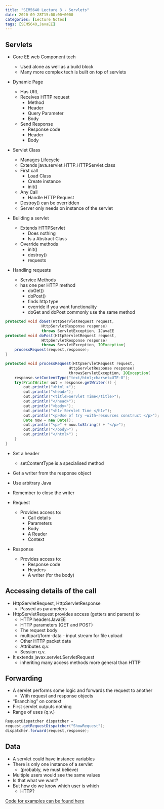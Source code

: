 ```yaml
---
title: "SEM5640 Lecture 3 - Servlets"
date: 2020-09-28T15:00:00+0000
categories: [Lecture Notes]
tags: [SEM5640,JavaEE]
---
```

## Servlets

* Core EE web Component tech
  * Used alone as well as a build block
  * Many more complex tech is built on top of servlets

* Dynamic Page
  * Has URL
  * Receives HTTP request
    * Method
    * Header
    * Query Parameter
    * Body
  * Send Response
    * Response code
    * Header
    * Body
* Servlet Class
  * Manages Lifecycle
  * Extends java.servlet.HTTP.HTTPServlet.class
  * First call
    * Load Class
    * Create instance
    * init()
  * Any Call
    * Handle HTTP Request
  * Destroy() can be overridden
  * Server only needs on instance of the servlet
  
* Building a servlet
  * Extends HTTPServlet
    * Does nothing
    * Is a Abstract Class
  * Override methods
    * init()
    * destroy()
    * requests

* Handling requests
  * Service Methods
  * has one per HTTP method
    * doGet()
    * doPost()
    * finds http type
    * override if you want functionality  
    * doGet and doPost commonly use the same method


```java
protected void doGet(HttpServletRequest request,
                HttpServletResponse response)
                throws ServletException, IJavaEE
protected void doPost(HttpServletRequest request,
                HttpServletResponse response)
                throws ServletException, IOException{
    processRequest(request,response);
}
```

```java
protected void processRequest(HttpServletRequest request,
                            HttpServletResponse response)
                            throwsServletException, IOException{
    response.setContentType("text/html;charset=UTF−8");
    try(PrintWriter out = response.getWriter()) {
        out.println("<html >");
        out.println("<head>");
        out.println("<title>Servlet Time</title>");
        out.println("</head>");
        out.println("<body>");
        out.println("<h1> Servlet Time </h1>");
        out.println("<p>Use of try −with−resources construct </p>");
        Date now = new Date();
        out.println("<p>" + now.toString() + "</p>");
        out.println("</body>") ;
        out.println("</html>") ;
    }
}
```

* Set a header
  * setContentType is a specialised method
* Get a writer from the response object
* Use arbitrary Java
* Remember to close the writer

* Request
  * Provides access to:
    * Call details
    * Parameters
    * Body
    * A Reader
    * Context
* Response
  * Provides access to:
    * Response code
    * Headers
    * A writer (for the body)

## Accessing details of the call

* HttpServletRequest, HttpServletResponse
  * Passed as parameters
* HttpServletRequest provides access (getters and parsers) to
  * HTTP headersJavaEE
  * HTTP parameters (GET and POST)
  * The request body
  * multipart/form-data - input stream for file upload
  * Other HTTP packet data
  * Attributes q.v.
  * Session q.v.
* It extends javax.servlet.ServletRequest
  * inheriting many access methods more general than HTTP

## Forwarding

* A servlet performs some logic and forwards the request to another
  * With request and response objects
* “Branching” on context
* First servlet outputs nothing
* Range of uses (q.v.)

```java
RequestDispatcher dispatcher =
request.getRequestDispatcher("ShowRequest");
dispatcher.forward(request,response);
```

## Data

* A servlet could have instance variables
* There is only one instance of a servlet
  * (probably, we must believe)
* Multiple users would see the same values
* Is that what we want?
* But how do we know which user is which
  * HTTP?

[Code for examples can be found here](https://github.com/PhilipMottershead/SEM5620_Servlets)